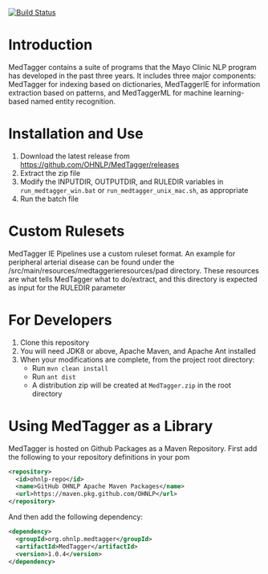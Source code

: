 [![Build Status](https://travis-ci.com/OHNLP/MedTagger.svg?branch=master)](https://travis-ci.com/OHNLP/MedTagger)

# Introduction

MedTagger contains a suite of programs that the Mayo Clinic NLP program has developed in the past three years.
It includes three major components: MedTagger for indexing based on dictionaries, MedTaggerIE for
information extraction based on patterns, and MedTaggerML for machine learning-based named entity recognition.

# Installation and Use
1. Download the latest release from https://github.com/OHNLP/MedTagger/releases
2. Extract the zip file
3. Modify the INPUTDIR, OUTPUTDIR, and RULEDIR variables in `run_medtagger_win.bat` or `run_medtagger_unix_mac.sh`, as appropriate
4. Run the batch file

# Custom Rulesets
MedTagger IE Pipelines use a custom ruleset format. An example for peripheral arterial disease
can be found under the /src/main/resources/medtaggerieresources/pad directory. These resources are what tells MedTagger
what to do/extract, and this directory is expected as input for the RULEDIR parameter 

# For Developers
1. Clone this repository
2. You will need JDK8 or above, Apache Maven, and Apache Ant installed
3. When your modifications are complete, from the project root directory:
    - Run `mvn clean install`
    - Run `ant dist`
    - A distribution zip will be created at `MedTagger.zip` in the root directory
    
# Using MedTagger as a Library
MedTagger is hosted on Github Packages as a Maven Repository. First add the following to your repository definitions in 
your pom

```xml
<repository>
  <id>ohnlp-repo</id>
  <name>GitHub OHNLP Apache Maven Packages</name>
  <url>https://maven.pkg.github.com/OHNLP</url>
</repository>
```

And then add the following dependency:
```xml
<dependency>
  <groupId>org.ohnlp.medtagger</groupId>
  <artifactId>MedTagger</artifactId>
  <version>1.0.4</version>
</dependency>
```